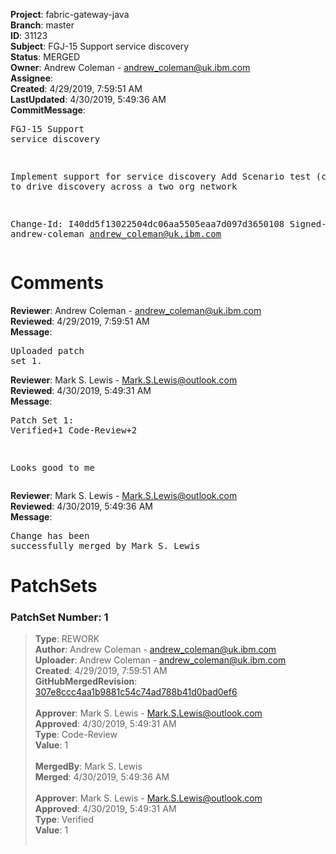 <strong>Project</strong>: fabric-gateway-java<br><strong>Branch</strong>: master<br><strong>ID</strong>: 31123<br><strong>Subject</strong>: FGJ-15 Support service discovery<br><strong>Status</strong>: MERGED<br><strong>Owner</strong>: Andrew Coleman - andrew_coleman@uk.ibm.com<br><strong>Assignee</strong>:<br><strong>Created</strong>: 4/29/2019, 7:59:51 AM<br><strong>LastUpdated</strong>: 4/30/2019, 5:49:36 AM<br><strong>CommitMessage</strong>:<br><pre>FGJ-15 Support service discovery

Implement support for service discovery
Add Scenario test (cucumber) to drive discovery across a two org network

Change-Id: I40dd5f13022504dc06aa5505eaa7d097d3650108
Signed-off-by: andrew-coleman <andrew_coleman@uk.ibm.com>
</pre><h1>Comments</h1><strong>Reviewer</strong>: Andrew Coleman - andrew_coleman@uk.ibm.com<br><strong>Reviewed</strong>: 4/29/2019, 7:59:51 AM<br><strong>Message</strong>: <pre>Uploaded patch set 1.</pre><strong>Reviewer</strong>: Mark S. Lewis - Mark.S.Lewis@outlook.com<br><strong>Reviewed</strong>: 4/30/2019, 5:49:31 AM<br><strong>Message</strong>: <pre>Patch Set 1: Verified+1 Code-Review+2

Looks good to me</pre><strong>Reviewer</strong>: Mark S. Lewis - Mark.S.Lewis@outlook.com<br><strong>Reviewed</strong>: 4/30/2019, 5:49:36 AM<br><strong>Message</strong>: <pre>Change has been successfully merged by Mark S. Lewis</pre><h1>PatchSets</h1><h3>PatchSet Number: 1</h3><blockquote><strong>Type</strong>: REWORK<br><strong>Author</strong>: Andrew Coleman - andrew_coleman@uk.ibm.com<br><strong>Uploader</strong>: Andrew Coleman - andrew_coleman@uk.ibm.com<br><strong>Created</strong>: 4/29/2019, 7:59:51 AM<br><strong>GitHubMergedRevision</strong>: [307e8ccc4aa1b9881c54c74ad788b41d0bad0ef6](https://github.com/hyperledger/fabric-gateway-java/commit/307e8ccc4aa1b9881c54c74ad788b41d0bad0ef6)<br><br><strong>Approver</strong>: Mark S. Lewis - Mark.S.Lewis@outlook.com<br><strong>Approved</strong>: 4/30/2019, 5:49:31 AM<br><strong>Type</strong>: Code-Review<br><strong>Value</strong>: 1<br><br><strong>MergedBy</strong>: Mark S. Lewis<br><strong>Merged</strong>: 4/30/2019, 5:49:36 AM<br><br><strong>Approver</strong>: Mark S. Lewis - Mark.S.Lewis@outlook.com<br><strong>Approved</strong>: 4/30/2019, 5:49:31 AM<br><strong>Type</strong>: Verified<br><strong>Value</strong>: 1<br><br></blockquote>